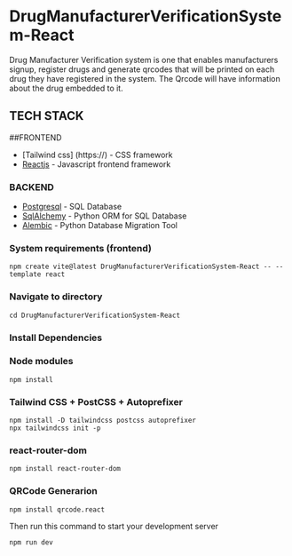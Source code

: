 # DrugManufacturerVerificationSystem-React

Drug Manufacturer Verification system is one that enables manufacturers signup, register drugs and generate qrcodes that will be printed on each drug they have registered in the system. The Qrcode will have information about the drug embedded to it. 

## TECH STACK 

##FRONTEND
- [Tailwind css] (https://) - CSS framework
- [Reactjs](https://) - Javascript frontend framework
### BACKEND
- [Postgresql](https://www.postgresql.org/) - SQL Database 
- [SqlAlchemy](https://www.sqlalchemy.org/) - Python ORM for SQL Database
- [Alembic](https://alembic.sqlalchemy.org/en/latest/) - Python Database Migration Tool

### System requirements (frontend) 


```
npm create vite@latest DrugManufacturerVerificationSystem-React -- --template react

```

### Navigate to directory

```
cd DrugManufacturerVerificationSystem-React
```

### Install Dependencies

### Node modules
```
npm install

```
### Tailwind CSS + PostCSS + Autoprefixer
```
npm install -D tailwindcss postcss autoprefixer
npx tailwindcss init -p
```

### react-router-dom
```
npm install react-router-dom
```

### QRCode Generarion
```
npm install qrcode.react
```

Then run this command to start your development server

```
npm run dev
```
